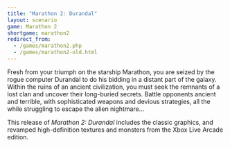 ```yaml
---
title: "Marathon 2: Durandal"
layout: scenario
game: Marathon 2
shortgame: marathon2
redirect_from:
  - /games/marathon2.php
  - /games/marathon2-old.html
---
```

Fresh from your triumph on the starship Marathon, you are seized by the rogue computer Durandal to do his bidding in a distant part of the galaxy. Within the ruins of an ancient civilization, you must seek the remnants of a lost clan and uncover their long-buried secrets. Battle opponents ancient and terrible, with sophisticated weapons and devious strategies, all the while struggling to escape the alien nightmare...

This release of <cite class="game">Marathon 2: Durandal</cite> includes the classic graphics, and revamped high-definition textures and monsters from the Xbox Live Arcade edition.
